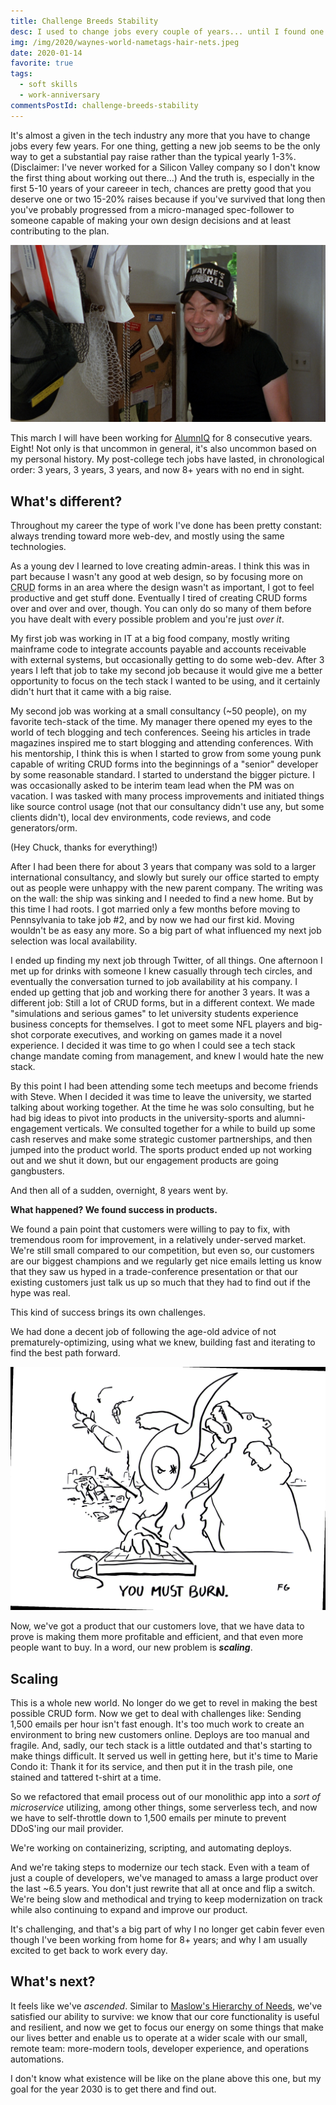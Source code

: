 ```yaml
---
title: Challenge Breeds Stability
desc: I used to change jobs every couple of years... until I found one that continually challenges me.
img: /img/2020/waynes-world-nametags-hair-nets.jpeg
date: 2020-01-14
favorite: true
tags:
  - soft skills
  - work-anniversary
commentsPostId: challenge-breeds-stability
---
```


It's almost a given in the tech industry any more that you have to change jobs every few years. For one thing, getting a new job seems to be the only way to get a substantial pay raise rather than the typical yearly 1-3%. (Disclaimer: I've never worked for a Silicon Valley company so I don't know the first thing about working out there...) And the truth is, especially in the first 5-10 years of your careeer in tech, chances are pretty good that you deserve one or two 15-20% raises because if you've survived that long then you've probably progressed from a micro-managed spec-follower to someone capable of making your own design decisions and at least contributing to the plan.

![A screen grab of Wayne from the movie Waynes World, smiling awkwardly, next to his extensive collection of name tags and hair nets.](/img/2020/waynes-world-nametags-hair-nets.jpeg)

This march I will have been working for [AlumnIQ](https://www.alumniq.com/) for 8 consecutive years. Eight! Not only is that uncommon in general, it's also uncommon based on my personal history. My post-college tech jobs have lasted, in chronological order: 3 years, 3 years, 3 years, and now 8+ years with no end in sight.

## What's different?

Throughout my career the type of work I've done has been pretty constant: always trending toward more web-dev, and mostly using the same technologies.

As a young dev I learned to love creating admin-areas. I think this was in part because I wasn't any good at web design, so by focusing more on <abbr title="Create, Read, Update, and Delete">CRUD</abbr> forms in an area where the design wasn't as important, I got to feel productive and get stuff done. Eventually I tired of creating CRUD forms over and over and over, though. You can only do so many of them before you have dealt with every possible problem and you're just _over it_.

My first job was working in IT at a big food company, mostly writing mainframe code to integrate accounts payable and accounts receivable with external systems, but occasionally getting to do some web-dev. After 3 years I left that job to take my second job because it would give me a better opportunity to focus on the tech stack I wanted to be using, and it certainly didn't hurt that it came with a big raise.

My second job was working at a small consultancy (~50 people), on my favorite tech-stack of the time. My manager there opened my eyes to the world of tech blogging and tech conferences. Seeing his articles in trade magazines inspired me to start blogging and attending conferences. With his mentorship, I think this is when I started to grow from some young punk capable of writing CRUD forms into the beginnings of a "senior" developer by some reasonable standard. I started to understand the bigger picture. I was occasionally asked to be interim team lead when the PM was on vacation. I was tasked with many process improvements and initiated things like source control usage (not that our consultancy didn't use any, but some clients didn't), local dev environments, code reviews, and code generators/orm.

(Hey Chuck, thanks for everything!)

After I had been there for about 3 years that company was sold to a larger international consultancy, and slowly but surely our office started to empty out as people were unhappy with the new parent company. The writing was on the wall: the ship was sinking and I needed to find a new home. But by this time I had roots. I got married only a few months before moving to Pennsylvania to take job #2, and by now we had our first kid. Moving wouldn't be as easy any more. So a big part of what influenced my next job selection was local availability.

I ended up finding my next job through Twitter, of all things. One afternoon I met up for drinks with someone I knew casually through tech circles, and eventually the conversation turned to job availability at his company. I ended up getting that job and working there for another 3 years. It was a different job: Still a lot of CRUD forms, but in a different context. We made "simulations and serious games" to let university students experience business concepts for themselves. I got to meet some NFL players and big-shot corporate executives, and working on games made it a novel experience. I decided it was time to go when I could see a tech stack change mandate coming from management, and knew I would hate the new stack.

By this point I had been attending some tech meetups and become friends with Steve. When I decided it was time to leave the university, we started talking about working together. At the time he was solo consulting, but he had big ideas to pivot into products in the university-sports and alumni-engagement verticals. We consulted together for a while to build up some cash reserves and make some strategic customer partnerships, and then jumped into the product world. The sports product ended up not working out and we shut it down, but our engagement products are going gangbusters.

And then all of a sudden, overnight, 8 years went by.

**What happened? We found success in products.**

We found a pain point that customers were willing to pay to fix, with tremendous room for improvement, in a relatively under-served market. We're still small compared to our competition, but even so, our customers are our biggest champions and we regularly get nice emails letting us know that they saw us hyped in a trade-conference presentation or that our existing customers just talk us up so much that they had to find out if the hype was real.

This kind of success brings its own challenges.

We had done a decent job of following the age-old advice of not prematurely-optimizing, using what we knew, building fast and iterating to find the best path forward.

<a href="https://www.flickr.com/photos/69382656@N04/6307867728/"><img src="/img/2020/you-must-burn.jpg" style="max-width:100%;" alt="Illustration of a person typing on a keyboard with one hand, while on fire, fighting off a bear with their other hand, an arrow sticking out of their shoulder, missiles visibly inbound, and a car wreck behind them. Caption underneath reads, `You must burn.`" /></a>

Now, we've got a product that our customers love, that we have data to prove is making them more profitable and efficient, and that even more people want to buy. In a word, our new problem is _**scaling**_.

## Scaling

This is a whole new world. No longer do we get to revel in making the best possible CRUD form. Now we get to deal with challenges like: Sending 1,500 emails per hour isn't fast enough. It's too much work to create an environment to bring new customers online. Deploys are too manual and fragile. And, sadly, our tech stack is a little outdated and that's starting to make things difficult. It served us well in getting here, but it's time to Marie Condo it: Thank it for its service, and then put it in the trash pile, one stained and tattered t-shirt at a time.

So we refactored that email process out of our monolithic app into a _sort of microservice_ utilizing, among other things, some serverless tech, and now we have to self-throttle down to 1,500 emails per minute to prevent DDoS'ing our mail provider.

We're working on containerizing, scripting, and automating deploys.

And we're taking steps to modernize our tech stack. Even with a team of just a couple of developers, we've managed to amass a large product over the last ~6.5 years. You don't just rewrite that all at once and flip a switch. We're being slow and methodical and trying to keep modernization on track while also continuing to expand and improve our product.

It's challenging, and that's a big part of why I no longer get cabin fever even though I've been working from home for 8+ years; and why I am usually excited to get back to work every day.

## What's next?

It feels like we've _ascended_. Similar to [Maslow's Hierarchy of Needs](https://en.wikipedia.org/wiki/Maslow%27s_hierarchy_of_needs), we've satisfied our ability to survive: we know that our core functionality is useful and resilient, and now we get to focus our energy on some things that make our lives better and enable us to operate at a wider scale with our small, remote team: more-modern tools, developer experience, and operations automations.

I don't know what existence will be like on the plane above this one, but my goal for the year 2030 is to get there and find out.
